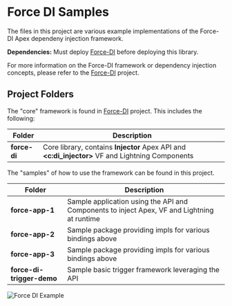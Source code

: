 # Force DI Samples

The files in this project are various example implementations of the Force-DI Apex dependeny injection framework.

**Dependencies:** Must deploy [Force-DI](https://github.com/afawcett/force-di) before deploying this library.

For more information on the Force-DI framework or dependency injection concepts, please refer to the [Force-DI](https://github.com/afawcett/force-di) project.

Project Folders
---------------
The "core" framework is found in [Force-DI](https://github.com/afawcett/force-di) project.  This includes the following:

| Folder | Description |
| ------ | ----------- |
| **force-di** | Core library, contains **Injector** Apex API and **<c:di_injector>** VF and Lightning Components |

The "samples" of how to use the framework can be found in this project.

| Folder | Description |
| ------ | ----------- |
| **force-app-1** | Sample application using the API and Components to inject Apex, VF and Lightning at runtime |
| **force-app-2** | Sample package providing impls for various bindings above |
| **force-app-3** | Sample package providing impls for various bindings above |
| **force-di-trigger-demo** | Sample basic trigger framework leveraging the API |


![Force DI Example](https://andrewfawcett.files.wordpress.com/2018/07/forcedi2.png)


